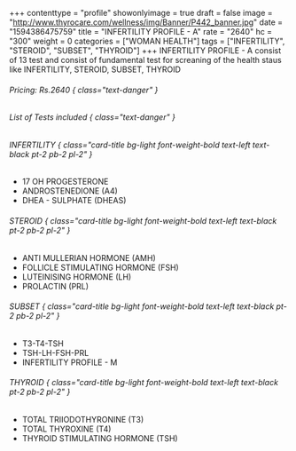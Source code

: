 +++
contenttype = "profile"
showonlyimage = true
draft = false
image = "http://www.thyrocare.com/wellness/img/Banner/P442_banner.jpg"
date = "1594386475759"
title = "INFERTILITY PROFILE - A"
rate = "2640"
hc = "300"
weight = 0
categories = ["WOMAN HEALTH"]
tags = ["INFERTILITY", "STEROID", "SUBSET", "THYROID"]
+++
INFERTILITY PROFILE - A consist of 13 test and consist of fundamental test for screaning of the health staus like INFERTILITY, STEROID, SUBSET, THYROID
<!--more-->
###### Pricing: Rs.2640 { class="text-danger" }

###### List of Tests included { class="text-danger" }

###### INFERTILITY { class="card-title bg-light font-weight-bold text-left text-black pt-2 pb-2 pl-2" } 
* 17 OH PROGESTERONE
* ANDROSTENEDIONE (A4)
* DHEA - SULPHATE (DHEAS)
###### STEROID { class="card-title bg-light font-weight-bold text-left text-black pt-2 pb-2 pl-2" } 
* ANTI MULLERIAN HORMONE (AMH)
* FOLLICLE STIMULATING HORMONE (FSH)
* LUTEINISING HORMONE (LH)
* PROLACTIN (PRL)
###### SUBSET { class="card-title bg-light font-weight-bold text-left text-black pt-2 pb-2 pl-2" } 
* T3-T4-TSH
* TSH-LH-FSH-PRL
* INFERTILITY PROFILE - M
###### THYROID { class="card-title bg-light font-weight-bold text-left text-black pt-2 pb-2 pl-2" } 
* TOTAL TRIIODOTHYRONINE (T3)
* TOTAL THYROXINE (T4)
* THYROID STIMULATING HORMONE (TSH)
